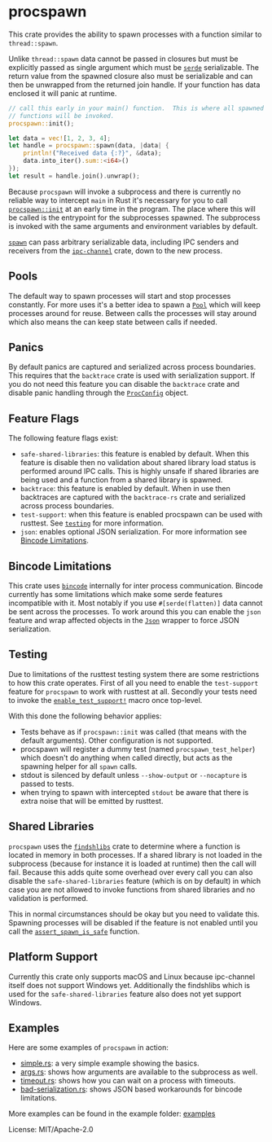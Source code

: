 # procspawn

This crate provides the ability to spawn processes with a function similar
to `thread::spawn`.

Unlike `thread::spawn` data cannot be passed in closures but must be
explicitly passed as single argument which must be [`serde`](https://serde.rs/)
serializable.  The return value from the spawned closure also must be
serializable and can then be unwrapped from the returned join handle.
If your function has data enclosed it will panic at runtime.

```rust
// call this early in your main() function.  This is where all spawned
// functions will be invoked.
procspawn::init();

let data = vec![1, 2, 3, 4];
let handle = procspawn::spawn(data, |data| {
    println!("Received data {:?}", &data);
    data.into_iter().sum::<i64>()
});
let result = handle.join().unwrap();
```

Because `procspawn` will invoke a subprocess and there is currently no
reliable way to intercept `main` in Rust it's necessary for you to call
[`procspawn::init`](https://docs.rs/procspawn/latest/procspawn/fn.init.html) at an early time in the program. The
place where this will be called is the entrypoint for the subprocesses
spawned.  The subprocess is invoked with the same arguments and environment
variables by default.

[`spawn`](https://docs.rs/procspawn/latest/procspawn/fn.spawn.html) can pass arbitrary serializable data, including
IPC senders and receivers from the [`ipc-channel`](https://crates.io/crates/ipc-channel)
crate, down to the new process.

## Pools

The default way to spawn processes will start and stop processes constantly.
For more uses it's a better idea to spawn a [`Pool`](https://docs.rs/procspawn/latest/procspawn/struct.Pool.html)
which will keep processes around for reuse.  Between calls the processes
will stay around which also means the can keep state between calls if
needed.

## Panics

By default panics are captured and serialized across process boundaries.
This requires that the `backtrace` crate is used with serialization support.
If you do not need this feature you can disable the `backtrace` crate and
disable panic handling through the [`ProcConfig`](https://docs.rs/procspawn/latest/procspawn/struct.ProcConfig.html)
object.

## Feature Flags

The following feature flags exist:

* `safe-shared-libraries`: this feature is enabled by default.  When this
  feature is disable then no validation about shared library load status
  is performed around IPC calls.  This is highly unsafe if shared libraries
  are being used and a function from a shared library is spawned.
* `backtrace`: this feature is enabled by default.  When in use then
  backtraces are captured with the `backtrace-rs` crate and serialized
  across process boundaries.
* `test-support`: when this feature is enabled procspawn can be used
  with rusttest.  See [`testing`](https://docs.rs/procspawn/latest/procspawn/#testing) for more information.
* `json`: enables optional JSON serialization.  For more information see
  [Bincode Limitations](https://docs.rs/procspawn/latest/procspawn/#bincode-limitations).

## Bincode Limitations

This crate uses [`bincode`](https://github.com/servo/bincode) internally
for inter process communication.  Bincode currently has some limitations
which make some serde features incompatible with it.  Most notably if you
use `#[serde(flatten)]` data cannot be sent across the processes.  To
work around this you can enable the `json` feature and wrap affected objects
in the [`Json`](https://docs.rs/procspawn/latest/procspawn/struct.Json.html) wrapper to force JSON serialization.

## Testing

Due to limitations of the rusttest testing system there are some
restrictions to how this crate operates.  First of all you need to enable
the `test-support` feature for `procspawn` to work with rusttest at all.
Secondly your tests need to invoke the
[`enable_test_support!`](https://docs.rs/procspawn/latest/procspawn/macro.enable_test_support.html) macro once
top-level.

With this done the following behavior applies:

* Tests behave as if `procspawn::init` was called (that means with the
  default arguments).  Other configuration is not supported.
* procspawn will register a dummy test (named `procspawn_test_helper`)
  which doesn't do anything when called directly, but acts as the spawning
  helper for all `spawn` calls.
* stdout is silenced by default unless `--show-output` or `--nocapture`
  is passed to tests.
* when trying to spawn with intercepted `stdout` be aware that there is
  extra noise that will be emitted by rusttest.

## Shared Libraries

`procspawn` uses the [`findshlibs`](https://github.com/gimli-rs/findshlibs)
crate to determine where a function is located in memory in both processes.
If a shared library is not loaded in the subprocess (because for instance it
is loaded at runtime) then the call will fail.  Because this adds quite
some overhead over every call you can also disable the `safe-shared-libraries`
feature (which is on by default) in which case you are not allowed to
invoke functions from shared libraries and no validation is performed.

This in normal circumstances should be okay but you need to validate this.
Spawning processes will be disabled if the feature is not enabled until
you call the [`assert_spawn_is_safe`](https://docs.rs/procspawn/latest/procspawn/fn.assert_spawn_is_safe.html) function.

## Platform Support

Currently this crate only supports macOS and Linux because ipc-channel
itself does not support Windows yet.  Additionally the findshlibs which is
used for the `safe-shared-libraries` feature also does not yet support
Windows.

## Examples

Here are some examples of `procspawn` in action:

* [simple.rs](https://github.com/mitsuhiko/procspawn/blob/master/examples/simple.rs):
  a very simple example showing the basics.
* [args.rs](https://github.com/mitsuhiko/procspawn/blob/master/examples/args.rs):
  shows how arguments are available to the subprocess as well.
* [timeout.rs](https://github.com/mitsuhiko/procspawn/blob/master/examples/timeout.rs):
  shows how you can wait on a process with timeouts.
* [bad-serialization.rs](https://github.com/mitsuhiko/procspawn/blob/master/examples/bad-serialization.rs):
  shows JSON based workarounds for bincode limitations.

More examples can be found in the example folder: [examples](https://github.com/mitsuhiko/procspawn/tree/master/examples)

License: MIT/Apache-2.0
